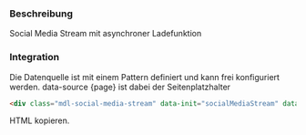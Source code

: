 ### Beschreibung

Social Media Stream mit asynchroner Ladefunktion

### Integration

Die Datenquelle ist mit einem Pattern definiert und kann frei konfiguriert werden. data-source
{page} ist dabei der Seitenplatzhalter
```html
<div class="mdl-social-media-stream" data-init="socialMediaStream" data-source="/mocks/modules/social_media_stream/social_media_stream.json?page={page}">
```



HTML kopieren.

